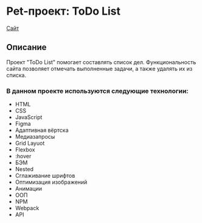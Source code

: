 # Pet-проект: ToDo List
[Сайт](https://parfion.github.io/todo-list/)

## Описание
Проект "ToDo List" помогает составлять список дел.
Функциональность сайта позволяет отмечать выполненные задачи, а также удалять их из списка. 

### В данном проекте используются следующие технологии:
- HTML
- CSS
- JavaScript
- Figma
- Адаптивная вёртска
- Медиазапросы
- Grid Layuot
- Flexbox
- :hover
- БЭМ
- Nested
- Сглаживание шрифтов
- Оптимизация изображений
- Анимации
- ООП
- NPM
- Webpack
- API